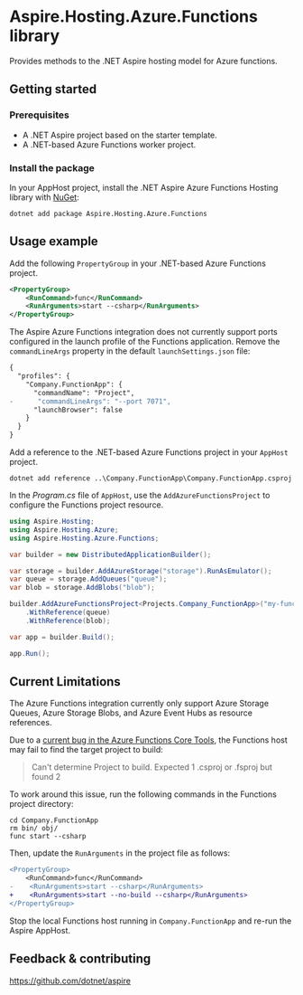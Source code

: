 # Aspire.Hosting.Azure.Functions library

Provides methods to the .NET Aspire hosting model for Azure functions.

## Getting started

### Prerequisites

* A .NET Aspire project based on the starter template.
* A .NET-based Azure Functions worker project.

### Install the package

In your AppHost project, install the .NET Aspire Azure Functions Hosting library with [NuGet](https://www.nuget.org):

```dotnetcli
dotnet add package Aspire.Hosting.Azure.Functions
```

## Usage example

Add the following `PropertyGroup` in your .NET-based Azure Functions project.

```xml
<PropertyGroup>
    <RunCommand>func</RunCommand>
    <RunArguments>start --csharp</RunArguments>
</PropertyGroup>
```

The Aspire Azure Functions integration does not currently support ports configured in the launch profile of the Functions application.
Remove the `commandLineArgs` property in the default `launchSettings.json` file:

```diff
{
  "profiles": {
    "Company.FunctionApp": {
      "commandName": "Project",
-      "commandLineArgs": "--port 7071",
      "launchBrowser": false
    }
  }
}
```

Add a reference to the .NET-based Azure Functions project in your `AppHost` project.

```dotnetcli
dotnet add reference ..\Company.FunctionApp\Company.FunctionApp.csproj
```

In the _Program.cs_ file of `AppHost`, use the `AddAzureFunctionsProject` to configure the Functions project resource.

```csharp
using Aspire.Hosting;
using Aspire.Hosting.Azure;
using Aspire.Hosting.Azure.Functions;

var builder = new DistributedApplicationBuilder();

var storage = builder.AddAzureStorage("storage").RunAsEmulator();
var queue = storage.AddQueues("queue");
var blob = storage.AddBlobs("blob");

builder.AddAzureFunctionsProject<Projects.Company_FunctionApp>("my-functions-project")
    .WithReference(queue)
    .WithReference(blob);

var app = builder.Build();

app.Run();
```

## Current Limitations

The Azure Functions integration currently only support Azure Storage Queues, Azure Storage Blobs, and Azure Event Hubs as resource references.

Due to a [current bug in the Azure Functions Core Tools](https://github.com/Azure/azure-functions-core-tools/issues/3594), the Functions host may fail
to find the target project to build:

> Can't determine Project to build. Expected 1 .csproj or .fsproj but found 2

To work around this issue, run the following commands in the Functions project directory:

```dotnetcli
cd Company.FunctionApp
rm bin/ obj/
func start --csharp
```

Then, update the `RunArguments` in the project file as follows:

```diff
<PropertyGroup>
    <RunCommand>func</RunCommand>
-    <RunArguments>start --csharp</RunArguments>
+    <RunArguments>start --no-build --csharp</RunArguments>
</PropertyGroup>
```

Stop the local Functions host running in `Company.FunctionApp` and re-run the Aspire AppHost.

## Feedback & contributing

https://github.com/dotnet/aspire

